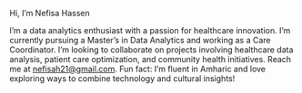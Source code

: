Hi, I’m Nefisa Hassen

 I’m a data analytics enthusiast with a passion for healthcare innovation.
 I’m currently pursuing a Master’s in Data Analytics and working as a Care Coordinator.
 I’m looking to collaborate on projects involving healthcare data analysis, patient care optimization, and community health initiatives.
 Reach me at nefisah21@gmail.com.
 Fun fact: I’m fluent in Amharic and love exploring ways to combine technology and cultural insights!
